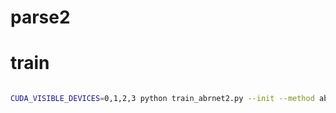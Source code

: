 # parse2

# train
```bash

CUDA_VISIBLE_DEVICES=0,1,2,3 python train_abrnet2.py --init --method abrnet2 

```